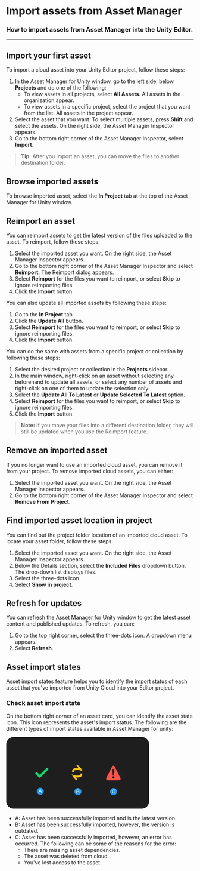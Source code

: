 # Import assets from Asset Manager

### How to import assets from Asset Manager into the Unity Editor.

---

## Import your first asset

To import a cloud asset into your Unity Editor project, follow these steps:

1. In the Asset Manager for Unity window, go to the left side, below **Projects** and do one of the following:
    - To view assets in all projects, select **All Assets**. All assets in the organization appear.
    - To view assets in a specific project, select the project that you want from the list. All assets in the project appear.
2. Select the asset that you want. To select multiple assets, press **Shift** and select the assets. On the right side, the Asset Manager Inspector appears.
3. Go to the bottom right corner of the Asset Manager Inspector, select **Import**.

> **Tip:**
After you import an asset, you can move the files to another destination folder.

## Browse imported assets

To browse imported asset, select the **In Project** tab at the top of the Asset Manager for Unity window.

## Reimport an asset

You can reimport assets to get the latest version of the files uploaded to the asset. To reimport, follow these steps:

1. Select the imported asset you want. On the right side, the Asset Manager Inspector appears.
2. Go to the bottom right corner of the Asset Manager Inspector and select **Reimport**. The Reimport dialog appears.
3. Select **Reimport** for the files you want to reimport, or select **Skip** to ignore reimporting files.
4. Click the **Import** button.

You can also update all imported assets by following these steps:

1. Go to the **In Project** tab.
2. Click the **Update All** button.
3. Select **Reimport** for the files you want to reimport, or select **Skip** to ignore reimporting files.
4. Click the **Import** button.

You can do the same with assets from a specific project or collection by following these steps:

1. Select the desired project or collection in the **Projects** sidebar.
2. In the main window, right-click on an asset without selecting any beforehand to update all assets, or select any number of assets and right-click on one of them to update the selection only.
3. Select the **Update All To Latest** or **Update Selected To Latest** option.
4. Select **Reimport** for the files you want to reimport, or select **Skip** to ignore reimporting files.
5. Click the **Import** button.

> **Note:**
If you move your files into a different destination folder, they will still be updated when you use the Reimport feature.

## Remove an imported asset

If you no longer want to use an imported cloud asset, you can remove it from your project. To remove imported cloud assets, you can either:

1. Select the imported asset you want. On the right side, the Asset Manager Inspector appears.
2. Go to the bottom right corner of the Asset Manager Inspector and select **Remove From Project**.

## Find imported asset location in project

You can find out the project folder location of an imported cloud asset. To locate your asset folder, follow these steps:

1. Select the imported asset you want. On the right side, the Asset Manager Inspector appears.
2. Below the Details section, select the **Included Files** dropdown button. The drop-down list displays files.
3. Select the three-dots icon.
4. Select **Show in project**.

## Refresh for updates

You can refresh the Asset Manager for Unity window to get the latest asset content and published updates. To refresh, you can:

1. Go to the top right corner, select the three-dots icon. A dropdown menu appears.
2. Select **Refresh**.

## Asset import states

Asset import states feature helps you to identify the import status of each asset that you've imported from Unity Cloud into your Editor project.

### Check asset import state

On the bottom right corner of an asset card, you can identify the asset state icon. This icon represents the asset's import status. The following are the different types of import states available in Asset Manager for unity:

![Asset import states](./images/asset-import-state.png)

- A: Asset has been successfully imported and is the latest version.
- B: Asset has been successfully imported, however, the version is outdated.
- C: Asset has been successfully imported, however, an error has occurred. The following can be some of the reasons for the error:
    - There are missing asset dependencies.
    - The asset was deleted from cloud.
    - You've lost access to the asset.


